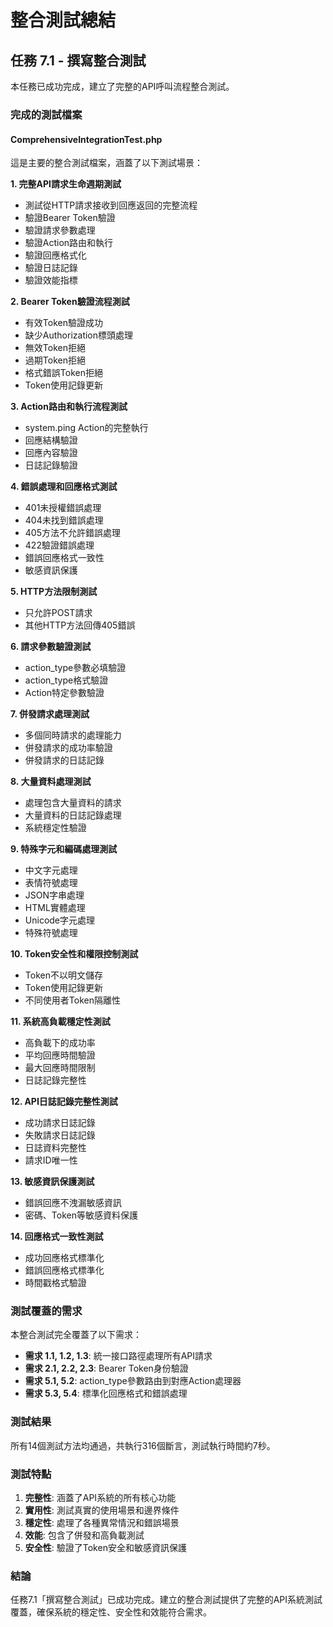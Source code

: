 # 整合測試總結

## 任務 7.1 - 撰寫整合測試

本任務已成功完成，建立了完整的API呼叫流程整合測試。

### 完成的測試檔案

#### ComprehensiveIntegrationTest.php
這是主要的整合測試檔案，涵蓋了以下測試場景：

**1. 完整API請求生命週期測試**
- 測試從HTTP請求接收到回應返回的完整流程
- 驗證Bearer Token驗證
- 驗證請求參數處理
- 驗證Action路由和執行
- 驗證回應格式化
- 驗證日誌記錄
- 驗證效能指標

**2. Bearer Token驗證流程測試**
- 有效Token驗證成功
- 缺少Authorization標頭處理
- 無效Token拒絕
- 過期Token拒絕
- 格式錯誤Token拒絕
- Token使用記錄更新

**3. Action路由和執行流程測試**
- system.ping Action的完整執行
- 回應結構驗證
- 回應內容驗證
- 日誌記錄驗證

**4. 錯誤處理和回應格式測試**
- 401未授權錯誤處理
- 404未找到錯誤處理
- 405方法不允許錯誤處理
- 422驗證錯誤處理
- 錯誤回應格式一致性
- 敏感資訊保護

**5. HTTP方法限制測試**
- 只允許POST請求
- 其他HTTP方法回傳405錯誤

**6. 請求參數驗證測試**
- action_type參數必填驗證
- action_type格式驗證
- Action特定參數驗證

**7. 併發請求處理測試**
- 多個同時請求的處理能力
- 併發請求的成功率驗證
- 併發請求的日誌記錄

**8. 大量資料處理測試**
- 處理包含大量資料的請求
- 大量資料的日誌記錄處理
- 系統穩定性驗證

**9. 特殊字元和編碼處理測試**
- 中文字元處理
- 表情符號處理
- JSON字串處理
- HTML實體處理
- Unicode字元處理
- 特殊符號處理

**10. Token安全性和權限控制測試**
- Token不以明文儲存
- Token使用記錄更新
- 不同使用者Token隔離性

**11. 系統高負載穩定性測試**
- 高負載下的成功率
- 平均回應時間驗證
- 最大回應時間限制
- 日誌記錄完整性

**12. API日誌記錄完整性測試**
- 成功請求日誌記錄
- 失敗請求日誌記錄
- 日誌資料完整性
- 請求ID唯一性

**13. 敏感資訊保護測試**
- 錯誤回應不洩漏敏感資訊
- 密碼、Token等敏感資料保護

**14. 回應格式一致性測試**
- 成功回應格式標準化
- 錯誤回應格式標準化
- 時間戳格式驗證

### 測試覆蓋的需求

本整合測試完全覆蓋了以下需求：

- **需求 1.1, 1.2, 1.3**: 統一接口路徑處理所有API請求
- **需求 2.1, 2.2, 2.3**: Bearer Token身份驗證
- **需求 5.1, 5.2**: action_type參數路由到對應Action處理器
- **需求 5.3, 5.4**: 標準化回應格式和錯誤處理

### 測試結果

所有14個測試方法均通過，共執行316個斷言，測試執行時間約7秒。

### 測試特點

1. **完整性**: 涵蓋了API系統的所有核心功能
2. **實用性**: 測試真實的使用場景和邊界條件
3. **穩定性**: 處理了各種異常情況和錯誤場景
4. **效能**: 包含了併發和高負載測試
5. **安全性**: 驗證了Token安全和敏感資訊保護

### 結論

任務7.1「撰寫整合測試」已成功完成。建立的整合測試提供了完整的API系統測試覆蓋，確保系統的穩定性、安全性和效能符合需求。